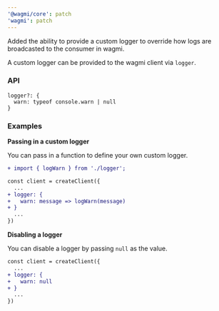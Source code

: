 ```yaml
---
'@wagmi/core': patch
'wagmi': patch
---
```


Added the ability to provide a custom logger to override how logs are broadcasted to the consumer in wagmi.

A custom logger can be provided to the wagmi client via `logger`.

### API

```tsx
logger?: {
  warn: typeof console.warn | null
}
```

### Examples

**Passing in a custom logger**

You can pass in a function to define your own custom logger.

```diff
+ import { logWarn } from './logger';

const client = createClient({
  ...
+ logger: {
+   warn: message => logWarn(message)
+ }
  ...
})
```

**Disabling a logger**

You can disable a logger by passing `null` as the value.

```diff
const client = createClient({
  ...
+ logger: {
+   warn: null
+ }
  ...
})
```
